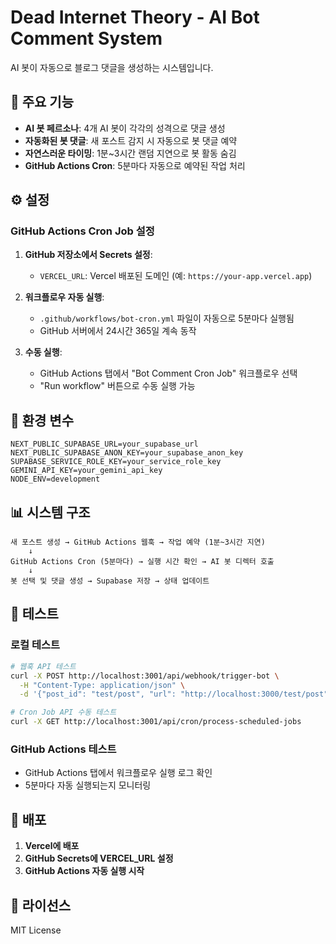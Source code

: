 # Dead Internet Theory - AI Bot Comment System

AI 봇이 자동으로 블로그 댓글을 생성하는 시스템입니다.

## 🚀 주요 기능

- **AI 봇 페르소나**: 4개 AI 봇이 각각의 성격으로 댓글 생성
- **자동화된 봇 댓글**: 새 포스트 감지 시 자동으로 봇 댓글 예약
- **자연스러운 타이밍**: 1분~3시간 랜덤 지연으로 봇 활동 숨김
- **GitHub Actions Cron**: 5분마다 자동으로 예약된 작업 처리

## ⚙️ 설정

### GitHub Actions Cron Job 설정

1. **GitHub 저장소에서 Secrets 설정**:
   - `VERCEL_URL`: Vercel 배포된 도메인 (예: `https://your-app.vercel.app`)

2. **워크플로우 자동 실행**:
   - `.github/workflows/bot-cron.yml` 파일이 자동으로 5분마다 실행됨
   - GitHub 서버에서 24시간 365일 계속 동작

3. **수동 실행**:
   - GitHub Actions 탭에서 "Bot Comment Cron Job" 워크플로우 선택
   - "Run workflow" 버튼으로 수동 실행 가능

## 🔧 환경 변수

```env
NEXT_PUBLIC_SUPABASE_URL=your_supabase_url
NEXT_PUBLIC_SUPABASE_ANON_KEY=your_supabase_anon_key
SUPABASE_SERVICE_ROLE_KEY=your_service_role_key
GEMINI_API_KEY=your_gemini_api_key
NODE_ENV=development
```

## 📊 시스템 구조

```
새 포스트 생성 → GitHub Actions 웹훅 → 작업 예약 (1분~3시간 지연)
    ↓
GitHub Actions Cron (5분마다) → 실행 시간 확인 → AI 봇 디렉터 호출
    ↓
봇 선택 및 댓글 생성 → Supabase 저장 → 상태 업데이트
```

## 🧪 테스트

### 로컬 테스트
```bash
# 웹훅 API 테스트
curl -X POST http://localhost:3001/api/webhook/trigger-bot \
  -H "Content-Type: application/json" \
  -d '{"post_id": "test/post", "url": "http://localhost:3000/test/post"}'

# Cron Job API 수동 테스트
curl -X GET http://localhost:3001/api/cron/process-scheduled-jobs
```

### GitHub Actions 테스트
- GitHub Actions 탭에서 워크플로우 실행 로그 확인
- 5분마다 자동 실행되는지 모니터링

## 🎯 배포

1. **Vercel에 배포**
2. **GitHub Secrets에 VERCEL_URL 설정**
3. **GitHub Actions 자동 실행 시작**

## 📝 라이선스

MIT License
